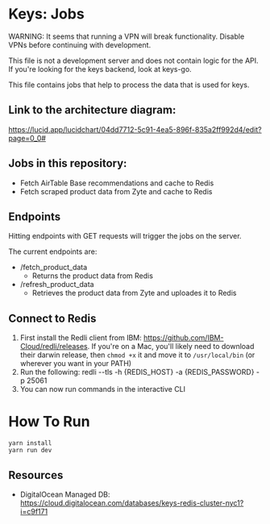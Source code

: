 # Keys: Jobs

WARNING: It seems that running a VPN will break functionality. Disable VPNs before continuing with development.

This file is not a development server and does not contain logic for the API. If you're looking for the keys backend, look at keys-go.

This file contains jobs that help to process the data that is used for keys.

## Link to the architecture diagram:
https://lucid.app/lucidchart/04dd7712-5c91-4ea5-896f-835a2ff992d4/edit?page=0_0#

## Jobs in this repository:

- Fetch AirTable Base recommendations and cache to Redis
- Fetch scraped product data from Zyte and cache to Redis

## Endpoints

Hitting endpoints with GET requests will trigger the jobs on the server.

<!-- TODO - Require POST requests with some auth LOL -->

The current endpoints are:

- /fetch_product_data
  - Returns the product data from Redis
- /refresh_product_data
  - Retrieves the product data from Zyte and uploades it to Redis

## Connect to Redis

1. First install the Redli client from IBM: https://github.com/IBM-Cloud/redli/releases. If you're on a Mac, you'll likely need to download their darwin release, then `chmod +x` it and move it to `/usr/local/bin` (or wherever you want in your PATH)
2. Run the following: redli --tls -h {REDIS_HOST} -a {REDIS_PASSWORD} -p 25061
3. You can now run commands in the interactive CLI

# How To Run 

```
yarn install
yarn run dev
```

## Resources
- DigitalOcean Managed DB: https://cloud.digitalocean.com/databases/keys-redis-cluster-nyc1?i=c9f171
